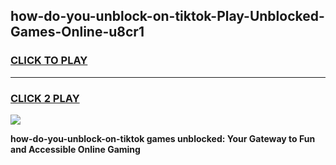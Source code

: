 
## how-do-you-unblock-on-tiktok-Play-Unblocked-Games-Online-u8cr1
<h3>
<a href="https://premium76.site?title=how-do-you-unblock-on-tiktok&ref=25A">CLICK TO PLAY</a></h3>
<hr>

<h3>
<a href="https://premium76.site?title=how-do-you-unblock-on-tiktok&ref=25A">CLICK 2 PLAY</a>
  
</h3>

<a href="https://premium76.site?title=how-do-you-unblock-on-tiktok&ref=25A"><img src="https://clearcache.store/games.png"></a>


**how-do-you-unblock-on-tiktok games unblocked: Your Gateway to Fun and Accessible Online Gaming**
